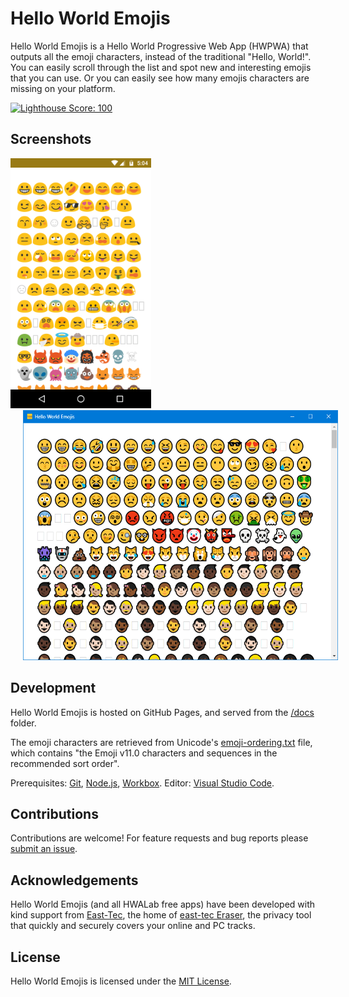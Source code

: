# Hello World Emojis
Hello World Emojis is a Hello World Progressive Web App (HWPWA) that outputs all the emoji characters, instead of the traditional "Hello, World!". You can easily scroll through the list and spot new and interesting emojis that you can use. Or you can easily see how many emojis characters are missing on your platform.

[![Lighthouse Score: 100](https://img.shields.io/badge/lighthouse-100-brightgreen.svg)](https://pwa-directory.appspot.com/pwas/5139967796314112)

## Screenshots

<img height="400" src="https://github.com/hwalab/repo-assets/blob/master/helloworldemojis/readme/hello-world-emojis-pwa-android.png?raw=true" > <img height="400" hspace="20" src="https://github.com/hwalab/repo-assets/blob/master/helloworldemojis/readme/hello-world-emojis-pwa-windows.png?raw=true" >

## Development

Hello World Emojis is hosted on GitHub Pages, and served from the [/docs](docs) folder.

The emoji characters are retrieved from Unicode's [emoji-ordering.txt](https://unicode.org/emoji/charts/emoji-ordering.txt) file, which contains "the Emoji v11.0 characters and sequences in the recommended sort order".

Prerequisites: [Git](https://git-scm.com/), [Node.js](https://nodejs.org/en/), [Workbox](https://developers.google.com/web/tools/workbox/). Editor: [Visual Studio Code](https://code.visualstudio.com/).

## Contributions

Contributions are welcome! For feature requests and bug reports please [submit an issue](https://github.com/hwalab/HelloWorldEmojis/issues).

## Acknowledgements

Hello World Emojis (and all HWALab free apps) have been developed with kind support from [East-Tec](http://www.east-tec.com), the home of [east-tec Eraser](http://www.east-tec.com/eraser/), the privacy tool that quickly and securely covers your online and PC tracks.

## License

Hello World Emojis is licensed under the [MIT License](LICENSE).
